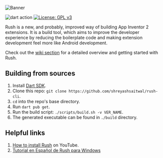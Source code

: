 ![Banner](assets/banner.png)

![dart action](https://github.com/ShreyashSaitwal/rush-cli/actions/workflows/ci.yml/badge.svg) [![License: GPL v3](https://img.shields.io/badge/License-GPLv3-blue.svg)](https://www.gnu.org/licenses/gpl-3.0)

Rush is a new, and probably, improved way of building App Inventor 2 extensions. It is a build tool, which aims to improve the developer experience by reducing the boilerplate code and making extension development feel more like Android development.

Check out the [wiki section](https://github.com/ShreyashSaitwal/rush-cli/wiki) for a detailed overview and getting started with Rush.

## Building from sources
1. Install [Dart SDK](https://dart.dev/get-dart).
2. Clone this repo: `git clone https://github.com/shreyashsaitwal/rush-cli`.
3. `cd` into the repo's base directory.
4. Run `dart pub get`.
5. Run the build script: `./scripts/build.sh -v VER_NAME`.
6. The generated executable can be found in `./build` directory.

## Helpful links
1. [How to install Rush](https://youtu.be/ngMutIRWKbw) on YouTube.
2. [Tutorial en Español de Rush para Windows](http://kio4.com/appinventor/145_extension_rush.htm)
